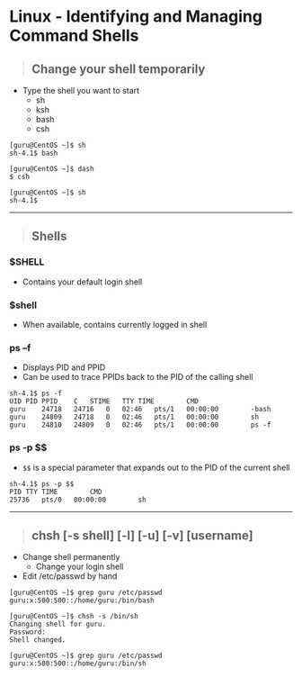# Linux - Identifying and Managing Command Shells

> ## **Change your shell temporarily**
- Type the shell you want to start
    - sh
    - ksh
    - bash
    - csh

```
[guru@CentOS ~]$ sh
sh-4.1$ bash

[guru@CentOS ~]$ dash
$ csh

[guru@CentOS ~]$ sh
sh-4.1$
```

---

> ## **Shells**

### **$SHELL**
- Contains your default login shell

### **$shell**	
- When available, contains currently logged in shell

### **ps –f**
- Displays PID and PPID
- Can be used to trace PPIDs back to the PID of the calling shell

```
sh-4.1$ ps -f
UID	PID	PPID	C	STIME	TTY	TIME		CMD
guru	24718	24716	0	02:46	pts/1	00:00:00		-bash
guru	24809	24718	0	02:46	pts/1	00:00:00		sh
guru	24810	24809	0	02:46	pts/1	00:00:00		ps -f
```

### **ps -p $$**
- `$$` is a special parameter that expands out to the PID of the current shell

```
sh-4.1$ ps -p $$
PID	TTY	TIME		CMD
25736	pts/0	00:00:00		sh
```
---

> ## **chsh [-s shell] [-l] [-u] [-v] [username]**
- Change shell permanently
    - Change your login shell
- Edit /etc/passwd by hand

```
[guru@CentOS ~]$ grep guru /etc/passwd
guru:x:500:500::/home/guru:/bin/bash

[guru@CentOS ~]$ chsh -s /bin/sh
Changing shell for guru.
Password: 
Shell changed.

[guru@CentOS ~]$ grep guru /etc/passwd
guru:x:500:500::/home/guru:/bin/sh
```